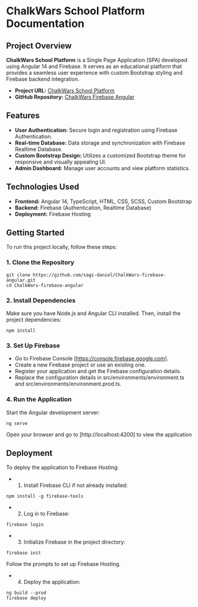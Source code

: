 # ChalkWars School Platform Documentation

## Project Overview

**ChalkWars School Platform** is a Single Page Application (SPA) developed using Angular 14 and Firebase. It serves as an educational platform that provides a seamless user experience with custom Bootstrap styling and Firebase backend integration.

- **Project URL:** [ChalkWars School Platform](https://echo-angular-project.web.app/login)
- **GitHub Repository:** [ChalkWars Firebase Angular](https://github.com/sagi-daniel/ChalkWars-firebase-angular.git)

## Features

- **User Authentication:** Secure login and registration using Firebase Authentication.
- **Real-time Database:** Data storage and synchronization with Firebase Realtime Database.
- **Custom Bootstrap Design:** Utilizes a customized Bootstrap theme for responsive and visually appealing UI.
- **Admin Dashboard:** Manage user accounts and view platform statistics.

## Technologies Used

- **Frontend:** Angular 14, TypeScript, HTML, CSS, SCSS, Custom Bootstrap
- **Backend:** Firebase (Authentication, Realtime Database)
- **Deployment:** Firebase Hosting

## Getting Started

To run this project locally, follow these steps:

### 1. Clone the Repository

``` 
git clone https://github.com/sagi-daniel/ChalkWars-firebase-angular.git
cd ChalkWars-firebase-angular
```

### 2. Install Dependencies
Make sure you have Node.js and Angular CLI installed. Then, install the project dependencies:
```
npm install
```

### 3. Set Up Firebase
- Go to Firebase Console [https://console.firebase.google.com].
- Create a new Firebase project or use an existing one.
- Register your application and get the Firebase configuration details.
- Replace the configuration details in src/environments/environment.ts and src/environments/environment.prod.ts.

### 4. Run the Application
Start the Angular development server:
```
ng serve
```
Open your browser and go to [http://localhost:4200] to view the application

## Deployment 
To deploy the application to Firebase Hosting:

- 1. Install Firebase CLI if not already installed:
```
npm install -g firebase-tools
 ```
- 2. Log in to Firebase:
```
firebase login
 ```
- 3. Initialize Firebase in the project directory:
```
firebase init
 ```
Follow the prompts to set up Firebase Hosting.

- 4. Deploy the application:
```
ng build --prod
firebase deploy
```


